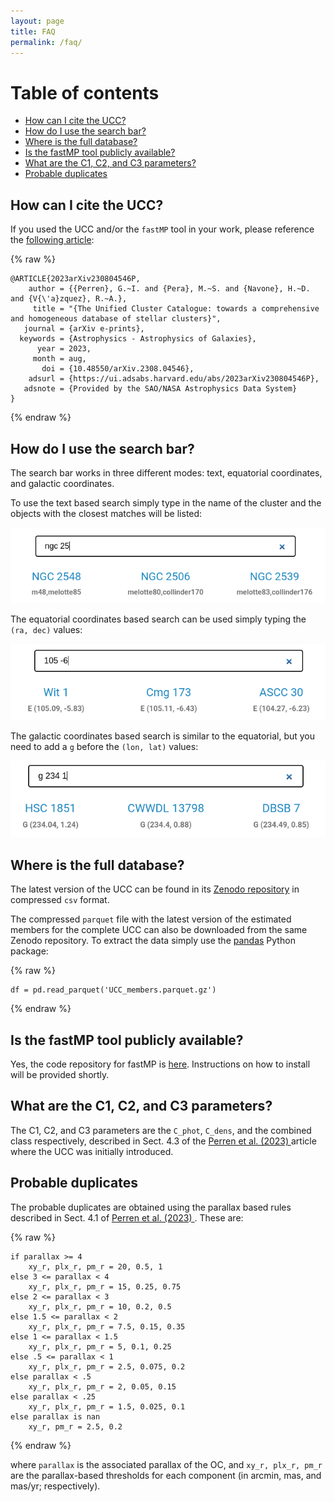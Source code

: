 ```yaml
---
layout: page
title: FAQ
permalink: /faq/
---
```


# Table of contents

- [How can I cite the UCC?](#how-can-i-cite-the-ucc)
- [How do I use the search bar?](#how-do-i-use-the-search-bar)
- [Where is the full database?](#where-is-the-full-database)
- [Is the fastMP tool publicly available?](#is-the-fastmp-tool-publicly-available)
- [What are the C1, C2, and C3 parameters?](#what-are-the-c1-c2-and-c3-parameters)
- [Probable duplicates](#probable-duplicates)

## How can I cite the UCC?

If you used the UCC and/or the `fastMP` tool in your work, please reference the
[following article](https://ui.adsabs.harvard.edu/abs/2023arXiv230804546P/abstract):

{% raw %}
```
@ARTICLE{2023arXiv230804546P,
    author = {{Perren}, G.~I. and {Pera}, M.~S. and {Navone}, H.~D. and {V{\'a}zquez}, R.~A.},
     title = "{The Unified Cluster Catalogue: towards a comprehensive and homogeneous database of stellar clusters}",
   journal = {arXiv e-prints},
  keywords = {Astrophysics - Astrophysics of Galaxies},
      year = 2023,
     month = aug,
       doi = {10.48550/arXiv.2308.04546},
    adsurl = {https://ui.adsabs.harvard.edu/abs/2023arXiv230804546P},
   adsnote = {Provided by the SAO/NASA Astrophysics Data System}
}
```
{% endraw %}

## How do I use the search bar?

The search bar works in three different modes: text, equatorial coordinates,
and galactic coordinates.

To use the text based search simply type in the name of the cluster and the
objects with the closest matches will be listed:

![Text based search](/images/search_t.png "Text based search")

The equatorial coordinates based search can be used simply typing the
`(ra, dec)` values:

![Equatorial coordinates based search](/images/search_e.png "Equatorial coordinates based search")

The galactic coordinates based search is similar to the equatorial, but you
need to add a `g` before the `(lon, lat)` values:

![Galactic coordinates based search](/images/search_g.png "Galactic coordinates based search")


## Where is the full database?

The latest version of the UCC can be found in its [Zenodo repository](https://zenodo.org/record/8250524) in
compressed `csv` format.

The compressed `parquet` file with the latest version of the estimated
members for the complete UCC can also be downloaded from the same Zenodo
repository. To extract the data simply use the [pandas](https://pandas.pydata.org/) Python package:

{% raw %}
```
df = pd.read_parquet('UCC_members.parquet.gz')
```
{% endraw %}


## Is the fastMP tool publicly available?

Yes, the code repository for fastMP is [here](https://github.com/Gabriel-p/fastMP). Instructions
on how to install will be provided shortly.


## What are the C1, C2, and C3 parameters?

The C1, C2, and C3 parameters are the `C_phot`, `C_dens`, and the combined
class respectively, described in Sect. 4.3 of the [Perren et al. (2023) ](https://ui.adsabs.harvard.edu/abs/2023arXiv230804546P/abstract)
article where the UCC was initially introduced.


## Probable duplicates

The probable duplicates are obtained using the parallax based rules described
in Sect. 4.1 of [Perren et al. (2023) ](https://ui.adsabs.harvard.edu/abs/2023arXiv230804546P/abstract). These are:

{% raw %}
```
if parallax >= 4
    xy_r, plx_r, pm_r = 20, 0.5, 1
else 3 <= parallax < 4
    xy_r, plx_r, pm_r = 15, 0.25, 0.75
else 2 <= parallax < 3
    xy_r, plx_r, pm_r = 10, 0.2, 0.5
else 1.5 <= parallax < 2
    xy_r, plx_r, pm_r = 7.5, 0.15, 0.35
else 1 <= parallax < 1.5
    xy_r, plx_r, pm_r = 5, 0.1, 0.25
else .5 <= parallax < 1
    xy_r, plx_r, pm_r = 2.5, 0.075, 0.2
else parallax < .5
    xy_r, plx_r, pm_r = 2, 0.05, 0.15
else parallax < .25
    xy_r, plx_r, pm_r = 1.5, 0.025, 0.1
else parallax is nan
    xy_r, pm_r = 2.5, 0.2
```
{% endraw %}

where `parallax` is the associated parallax of the OC, and `xy_r, plx_r, pm_r`
are the parallax-based thresholds for each component (in arcmin, mas, and
mas/yr; respectively).